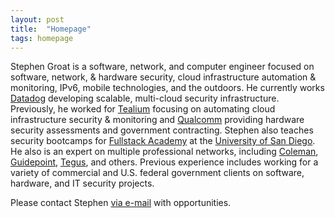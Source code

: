 ```yaml
---
layout: post
title:  "Homepage"
tags: homepage
---
```


Stephen Groat is a software, network, and computer engineer focused on software, network, & hardware security, cloud infrastructure automation & monitoring, IPv6, mobile technologies, and the outdoors. He currently works [Datadog](https://www.datadoghq.com) developing scalable, multi-cloud security infrastructure. Previously, he worked for [Tealium](https://tealium.com) focusing on automating cloud infrastructure security & monitoring and [Qualcomm](http://www.qualcomm.com) providing hardware security assessments and government contracting. Stephen also teaches security bootcamps for [Fullstack Academy](https://www.fullstackacademy.com) at the [University of San Diego](https://www.sandiego.edu). He also is an expert on multiple professional networks, including [Coleman](https://www.colemanrg.com/), [Guidepoint](https://www.guidepoint.com/), [Tegus](https://www.tegus.co/), and others. Previous experience includes working for a variety of commercial and U.S. federal government clients on software, hardware, and IT security projects.

Please contact Stephen [via e-mail](mailto:stephen@groat.us) with opportunities.
